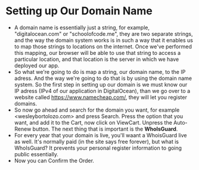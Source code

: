 # Setting up Our Domain Name
* A domain name is essentially just a string, for example, "digitalocean.com" or "schoolofcode.me", they are two separate strings, and the way the domain system works is in such a way that it enables us to map those strings to locations on the internet. Once we've performed this mapping, our browser will be able to use that string to access a particular location, and that location is the server in which we have deployed our app.
* So what we're going to do is map a string, our domain name, to the IP adress. And the way we're going to do that is by using the domain name system. So the first step in setting up our domain is we must know our IP adress (IPv4 of our application in DigitalOcean), than we go over to a website called https://www.namecheap.com/, they will let you register domains.
* So now go ahead and search for the domain you want, for example <wesleybortolozo.com> and press Search. Press the option that you want, and add it to the Cart, now click on ViewCart. Unpress the Auto-Renew button. The next thing that is important is the **WhoIsGuard**.
* For every year that your domain is live, you'll waant a WhoisGuard live as well. It's normally paid (in the site says free forever), but what is WhoIsGuard? It prevents your personal register information to going public essentially.
* Now you can Confirm the Order.